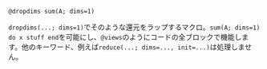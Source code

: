 ```
@dropdims sum(A; dims=1)
```

`dropdims(...; dims=1)`でそのような還元をラップするマクロ。`sum(A; dims=1) do x stuff end`を可能にし、`@views`のようにコードの全ブロックで機能します。他のキーワード、例えば`reduce(...; dims=..., init=...)`は処理しません。
